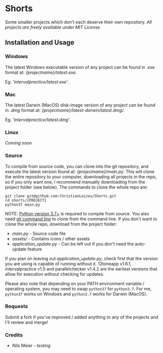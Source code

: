 # Shorts
Some smaller projects which don't each deserve their own repository. 
*All projects are freely available under MIT License.*

## Installation and Usage
### Windows
The latest Windows executable version of any project can be found in _.exe_ format at: *{projectname}/latest.exe*.

Eg. *'intervalpractice/latest.exe'*.

### Mac
The latest Darwin (MacOS) disk-image version of any project can be found in _.dmg_ format at: *{projectname}/latest-darwin/latest.dmg/*.

Eg. *'intervalpractice/latest.dmg'*.
### Linux
*Coming soon*

### Source
To compile from source code, you can clone into the git repository, and execute the latest version found at: *{projectname}/main.py*. This will clone the entire repository to your computer, downloading all projects in the repo, so if you only want one, I recommend manually downloading from the project folder (see below).
The commands to clone the whole repo are:

```
git clone git@github.com:ChristianLoizou/Shorts.git
cd shorts/{PROJECT}
python37 main.py
``` 

NOTE: [Python version 3.7+](https://python.org/downloads/) is required to compile from source. You also need [git command line](https://git-scm.com/) to clone from the command line. If you don't want to clone the whole repo, download from the project folder:
 - *main.py* - Source code file
 - *assets/* - Contains icons / other assets
 - *application_update.py* - Can be left out if you don't need the auto-update feature

 If you plan on leaving out *application_update.py*, check first that the version you are using is capable of running without it. 12toneapp v1.6.1, intervalpractice v1.5 and parallelchecker v1.4.2 are the earliest versions that allow for execution without checking for updates.

Please also note that depending on your PATH environment variable / operating system, you may need to swap `python37` for `python3.7`. For me, `python37` works on Windows and `python3.7` works for Darwin (MacOS).  
### Requests
Submit a fork if you've improved / added anything to any of the projects and I'll review and merge!
### Credits
- Nils Meier - *testing*
